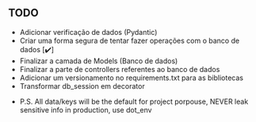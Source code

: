 ## TODO

- Adicionar verificação de dados (Pydantic)
- Criar uma forma segura de tentar fazer operações com o banco de dados [✔️]
- Finalizar a camada de Models (Banco de dados)
- Finalizar a parte de controllers referentes ao banco de dados
- Adicionar um versionamento no requirements.txt para as bibliotecas
- Transformar db_session em decorator


* P.S. All data/keys will be the default for project porpouse, NEVER leak sensitive info in production, use dot_env